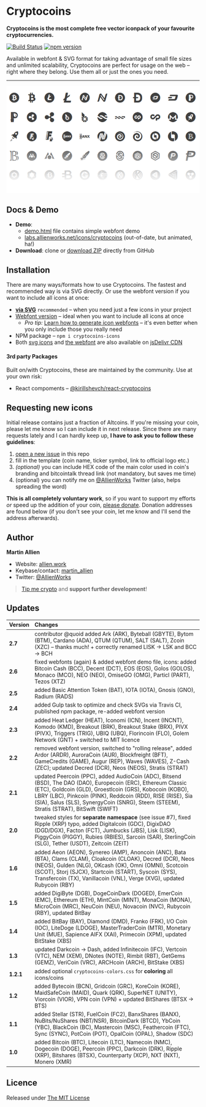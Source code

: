 # Cryptocoins

**Cryptocoins is the most complete free vector iconpack of your favourite cryptocurrencies.**

[![Build Status](https://travis-ci.org/allienworks/cryptocoins.svg?branch=master)](https://travis-ci.org/allienworks/cryptocoins)
[![npm version](https://badge.fury.io/js/cryptocoins-icons.svg)](https://badge.fury.io/js/cryptocoins-icons)

Available in webfont & SVG format for taking advantage of small file sizes and unlimited scalability, Cryptocoins are perfect for usage on the web – right where they belong. Use them all or just the ones you need.

----

![Cryptocoins Preview](cryptocoins-preview.png)

## Docs & Demo

* **Demo**:
    - [demo.html](demo.html) file contains simple webfont demo
    - [labs.allienworks.net/icons/cryptocoins](http://labs.allienworks.net/icons/cryptocoins) (out-of-date, but animated, ha!)
* **Download**: clone or [download ZIP](https://github.com/allienworks/cryptocoins/archive/master.zip) directly from GitHub


## Installation

There are many ways/formats how to use Cryptocoins. The fastest and recommended way is via SVG directly. Or use the webfont version if you want to include all icons at once:

* **[via SVG](https://github.com/allienworks/cryptocoins/wiki/SVG-version)** `recommended` – when you need just a few icons in your project
* [Webfont version](https://github.com/allienworks/cryptocoins/wiki/Webfont-version) – ideal when you want to include all icons at once
    - _Pro tip:_ [Learn how to generate icon webfonts](https://allien.work/blog/howto-generate-icon-webfont) – it's even better when you only include those you really need
* NPM package – `npm i cryptocoins-icons`
* Both [svg icons](https://www.jsdelivr.com/package/npm/cryptocoins-icons?path=SVG) and [the webfont](https://www.jsdelivr.com/package/npm/cryptocoins-icons?path=webfont) are also available on [jsDelivr CDN](https://www.jsdelivr.com/package/npm/cryptocoins-icons)

#### 3rd party Packages

Built on/with Cryptocoins, these are maintained by the community. Use at your own risk:

* React compoments – [@kirillshevch/react-cryptocoins](https://github.com/kirillshevch/react-cryptocoins)


## Requesting new icons

Initial release contains just a fraction of Altcoins. If you're missing your coin, please let me know so I can include it in next release. Since there are many requests lately and I can hardly keep up, **I have to ask you to follow these guidelines**:

1. [open a new issue](https://github.com/allienworks/cryptocoins/issues/new) in this repo
2. fill in the template (coin name, ticker symbol, link to official logo etc.)
3. _(optional)_ you can include HEX code of the main color used in coin's branding and bitcointalk thread link (not mandatory, but saves me time)
4. (optional) you can notify me on [@AllienWorks](https://twitter.com/AllienWorks) Twitter (also, helps spreading the word)

**This is all completely voluntary work**, so if you want to support my efforts _or_ speed up the addition of your coin, [please donate](https://allien.work/donate). Donation addresses are found below (if you don't see your coin, let me know and I'll send the address afterwards).


## Author

**Martin Allien**

* Website: [allien.work](https://allien.work)
* Keybase/contact: [martin_allien](https://keybase.io/martin_allien)
* Twitter: [@AllienWorks](https://twitter.com/AllienWorks)

> [Tip me crypto](https://allien.work/donate) and **support further development**!


## Updates

| Version | Changes |
| :------ | :------ |
| **2.7** | contributor @quoid added Ark (ARK), Byteball (GBYTE), Bytom (BTM), Cardano (ADA), QTUM (QTUM), SALT (SALT), Zcoin (XZC) – thanks much! + correctly renamed LISK → LSK and BCC → BCH |
| **2.6** | fixed webfonts (again) & added webfont demo file, icons: added Bitcoin Cash (BCC), Decent (DCT), EOS (EOS), Golos (GOLOS), Monaco (MCO), NEO (NEO), OmiseGO (OMG), Particl (PART), Tezos (XTZ) |
| **2.5** | added Basic Attention Token (BAT), IOTA (IOTA), Gnosis (GNO), Radium (RADS) |
| **2.4** | added Gulp task to optimize and check SVGs via Travis CI, published npm package, re-added webfont version |
| **2.3** | added Heat Ledger (HEAT), Iconomi (ICN), Incent (INCNT), Komodo (KMD), Breakout (BRK), Breakout Stake (BRX), PIVX (PIVX), Triggers (TRIG), UBIQ (UBQ), Florincoin (FLO), Golem Network (GNT) + switched to MIT licence |
| **2.2** | removed webfont version, switched to "rolling release", added Ardor (ARDR), AuroraCoin (AUR), Blockfreight (BFT), GameCredits (GAME), Augur (REP), Waves (WAVES), Z-Cash (ZEC); updated Decred (DCR), Neos (NEOS), Stratis (STRAT) |
| **2.1** | updated Peercoin (PPC), added AudioCoin (ADC), Bitsend (BSD), The DAO (DAO), Europecoin (ERC), Ethereum Classic (ETC), Goldcoin (GLD), Groestlcoin (GRS), Kobocoin (KOBO), LBRY (LBC), Pinkcoin (PINK), Reddcoin (RDD), RISE (RISE), Sia (SIA), Salus (SLS), SynergyCoin (SNRG), Steem (STEEM), Stratis (STRAT), BitSwift (SWIFT) |
| **2.0** | tweaked styles for **separate namespace** (see issue #7), fixed Ripple (XRP) typo, added Digitalcoin (GDC), DigixDAO (DGD/DGX), Facton (FCT), Jumbucks (JBS), Lisk (LISK), PiggyCoin (PIGGY), Rubies (RBIES), Sarcoin (SAR), SterlingCoin (SLG), Tether (USDT), Zeitcoin (ZEIT) |
| **1.6** | added Aeon (AEON), Synereo (AMP), Anoncoin (ANC), Bata (BTA), Clams (CLAM), Cloakcoin (CLOAK), Decred (DCR), Neos (NEOS), Gulden (NLG), OKcash (OK), Omni (OMNI), Scotcoin (SCOT), Storj (SJCX), Startcoin (START), Syscoin (SYS), Transfercoin (TX), Vanillacoin (VNL), Verge (XVG), updated Rubycoin (RBY) |
| **1.5** | added DigiByte (DGB), DogeCoinDark (DOGED), EmerCoin (EMC), Ethereum (ETH), MintCoin (MINT), MonaCoin (MONA), MicroCoin (MRC), NeuCoin (NEU), Novacoin (NVC), Rubycoin (RBY), updated BitBay |
| **1.4** | added BitBay (BAY), Diamond (DMD), Franko (FRK), I/O Coin (IOC), LiteDoge (LDOGE), MasterTraderCoin (MTR), Monetary Unit (MUE), Sapience AIFX (XAI), Primecoin (XPM), updated BitStake (XBS) |
| **1.3** | updated Darkcoin → Dash, added Infinitecoin (IFC), Vertcoin (VTC), NEM (XEM), DNotes (NOTE), Rimbit (RBT), GetGems (GEMZ), VeriCoin (VRC), ARCHcoin (ARCH), BitStake (XBS) |
| **1.2.1** | added optional `cryptocoins-colors.css` for **coloring** all icons/coins |
| **1.2** | added Bytecoin (BCN), Gridcoin (GRC), KoreCoin (KORE), MaidSafeCoin (MAID), Quark (QRK), SuperNET (UNITY), Viorcoin (VIOR), VPN coin (VPN) + updated BitShares (BTSX → BTS) |
| **1.1** | added Stellar (STR), FuelCoin (FC2), BanxShares (BANX), NuBits/NuShares (NBT/NSR), BitcoinDark (BTCD), YbCoin (YBC), BlackCoin (BC), Mastercoin (MSC), Feathercoin (FTC), Sync (SYNC), PotCoin (POT), OpalCoin (OPAL), Shadow (SDC) |
| **1.0** | added Bitcoin (BTC), Litecoin (LTC), Namecoin (NMC), Dogecoin (DOGE), Peercoin (PPC), Darkcoin (DRK), Ripple (XRP), Bitshares (BTSX), Counterparty (XCP), NXT (NXT), Monero (XMR) |


## Licence

Released under [The MIT License](LICENCE)
